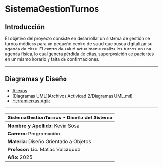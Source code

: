 # SistemaGestionTurnos

## Introducción

El objetivo del proyecto consiste en desarrollar un sistema de gestión de turnos médicos para un pequeño centro de salud que busca digitalizar su agenda de citas. El centro de salud actualmente realiza los turnos en una agenda física, lo cual genera pérdida de citas, superposición de pacientes en un mismo horario y falta de confirmaciones.

---

## Diagramas y Diseño

- [Anexos](anexos.md)
- [Diagramas UML](Archivos Actividad 2/Diagramas UML.md)
- [Herramientas Agile](enlace-a-herramientas-agile)

---

| **SistemaGestionTurnos - Diseño del Sistema**   |
|-----------------------------|
| **Nombre y Apellido:** Kevin Sosa   |
| **Carrera:** Programación   |
| **Materia:** Diseño Orientado a Objetos |
| **Profesor:** Lic. Matías Velazquez |
| **Año:** 2025               |
